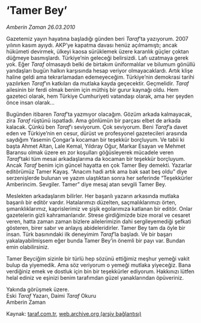 # ‘Tamer Bey’

*Amberin Zaman 26.03.2010*

<div class="yazi"><p>Gazetemiz yayın hayatına başladığı günden beri <i>Taraf</i>’ta yazıyorum. 2007 yılının kasım ayıydı. AKP’ye kapatma davası henüz açılmamıştı; ancak hükümeti devirmek, ülkeyi kaosa sürüklemek üzere karanlık güçler çoktan düğmeye basmışlardı. Türkiye’nin geleceği belirsizdi. Lafı uzatmaya gerek yok. Eğer <i>Taraf</i> olmasaydı belki de birtakım üniformalılar ve bilumum gönüllü yandaşları bugün halkın karşısında hesap veriyor olmayacaklardı. Artık klişe haline geldi ama tekrarlamadan edemeyeceğim. Türkiye’nin demokrasi tarihi yazılırken <i>Taraf</i>’ın katkıları da mutlaka kayda geçecektir. Geçmelidir. <i>Taraf</i> ailesinin bir ferdi olmak benim için müthiş bir gurur kaynağı oldu. Hem gazeteci olarak, hem Türkiye Cumhuriyeti vatandaşı olarak, ama her şeyden önce insan olarak...</p>
<p>Bugünden itibaren <i>Taraf</i>’ta yazmıyor olacağım. Gözüm arkada kalmayacak, zira <i>Taraf</i> rüştünü ispatladı. Ama gönlümün bir parçası elbet de arkada kalacak. Çünkü ben <i>Taraf</i>’ı seviyorum. Çok seviyorum. Beni <i>Taraf</i>’a davet eden ve Türkiye’nin en cesur, dürüst ve profesyonel gazetecileri arasında saydığım Yasemin Çongar’a kocaman bir teşekkür borçluyum. Ve tabii ki başta Ahmet Altan, Lale Kemal, Yıldıray Oğur, Markar Esayan ve Mehmet Baransu olmak üzere en zor koşulları göğüsleyerek mücadele veren <i>Taraf</i>’taki tüm mesai arkadaşlarıma da kocaman bir teşekkür borçluyum. Ancak <i>Taraf</i> benim için güncel hayatta en çok Tamer Bey demekti. Yazarlar editörümüz Tamer Kayaş. “Anacım hadi artık ama bak saat beş oldu” diye serzenişlerde bulunan ve yazım ulaştıktan sonra her seferinde “Teşekkürler Amberincim. Sevgiler. Tamer” diye mesaj atan sevgili Tamer Bey.</p>
<p>Meslekten arkadaşlarım bilirler. Her başarılı yazarın arkasında mutlaka başarılı bir editör vardır. Hatalarımızı düzelten, saçmalıklarımızı örten, şımarıklıklarımız, kaprislerimiz ve şişik egolarımıza katlanan bir editör. Onlar gazetelerin gizli kahramanlarıdır. Strese girdiğimizde bize moral ve cesaret veren, hatta zaman zaman bizlere ailelerimizin dahi sergileyemediği şefkati gösteren, birer sabır ve anlayış abideleridirler. Tamer Bey tam da öyle bir insan. Türk basınındaki ilk deneyimim <i>Taraf</i>’la başladı. Ve bir başarı yakalayabilmişsem eğer bunda Tamer Bey’in önemli bir payı var. Bundan emin olabilirsiniz. </p>
<p>Tamer Beyciğim sizinle bir türlü hep sözünü ettiğimiz meşhur yemeği vakit bulup da yiyemedik. Ama söz veriyorum o yemeği mutlaka yiyeceğiz. Bana verdiğiniz emek ve dostluk için bin bir teşekkürler ediyorum. Hakkınızı lütfen helal ediniz ve eşinizi benim tarafımdan güzel yanaklarından öpüveriniz.</p>
<p>Yakında görüşmek üzere.<br/>Eski <i>Taraf</i> Yazarı, Daimi <i>Taraf</i> Okuru<br/>Amberin Zaman</p></div>

Kaynak: [taraf.com.tr](http://www.taraf.com.tr:80/makale/10617.htm), [web.archive.org (arşiv bağlantısı)](http://web.archive.org/web/20100329211630/http://www.taraf.com.tr:80/makale/10617.htm)
